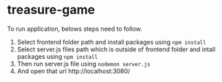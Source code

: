 # treasure-game

To run application, belows steps need to follow.
1. Select frontend folder path and install packages using ```npm install```
2. Select server.js files path which is outside of frontend folder and intall packages using ```npm install```
4. Then run server.js file using ```nodemon server.js```
5. And open that url http://localhost:3080/
